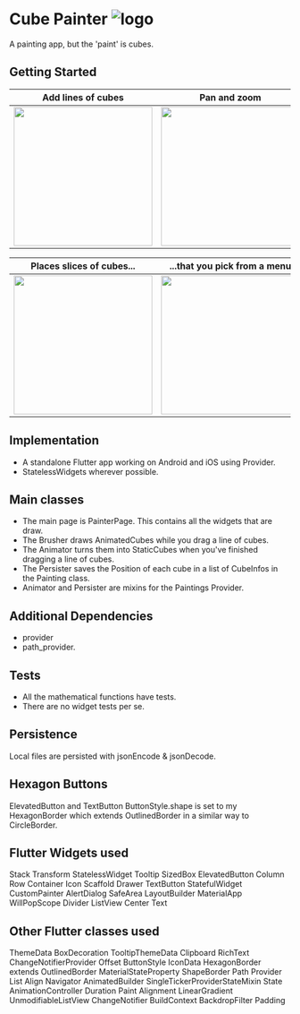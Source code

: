 # Cube Painter ![logo](https://github.com/paulsump/cube_painter/blob/98a52da01cb1108a178e1a22b418b98a05f2c382/android/app/src/main/res/mipmap-hdpi/ic_launcher.png)

A painting app, but the 'paint' is cubes.


## Getting Started

| Add lines of cubes  | Pan and zoom | Erase |
| ------------- | ------------- | ------------- |
| <img src="https://github.com/paulsump/cube_painter/blob/2049ca6da2a6231c3e980608b48249efaccac9b0/images/oneFinger.png" height="248">  | <img src="https://github.com/paulsump/cube_painter/blob/2049ca6da2a6231c3e980608b48249efaccac9b0/images/twoFinger.png" height="248"> | <img src="https://github.com/paulsump/cube_painter/blob/2049ca6da2a6231c3e980608b48249efaccac9b0/images/eraseLine.png" height="248"> | 

| Places slices of cubes... | ...that you pick from a menu |
| ------------- | ------------- |
| <img src="https://github.com/paulsump/cube_painter/blob/2049ca6da2a6231c3e980608b48249efaccac9b0/images/placeSlice.png" height="248"> | <img src="https://github.com/paulsump/cube_painter/blob/2049ca6da2a6231c3e980608b48249efaccac9b0/images/slicesMenu.png" height="248"> |

## Implementation
  - A standalone Flutter app working on Android and iOS using Provider.  
  - StatelessWidgets wherever possible.

## Main classes

- The main page is PainterPage.  This contains all the widgets that are draw.
- The Brusher draws AnimatedCubes while you drag a line of cubes.
- The Animator turns them into StaticCubes when you've finished dragging a line of cubes.
- The Persister saves the Position of each cube in a list of CubeInfos in the Painting class.
- Animator and Persister are mixins for the Paintings Provider.

## Additional Dependencies
- provider
- path_provider.

## Tests
- All the mathematical functions have tests.
- There are no widget tests per se.

## Persistence

Local files are persisted with jsonEncode & jsonDecode.

## Hexagon Buttons
ElevatedButton and TextButton ButtonStyle.shape is set to my HexagonBorder which extends OutlinedBorder in a similar way to CircleBorder.


## Flutter Widgets used
Stack
Transform
StatelessWidget
Tooltip
SizedBox
ElevatedButton
Column
Row
Container
Icon
Scaffold
Drawer
TextButton
StatefulWidget
CustomPainter
AlertDialog
SafeArea
LayoutBuilder
MaterialApp
WillPopScope
Divider
ListView
Center
Text

## Other Flutter classes used
ThemeData
BoxDecoration
TooltipThemeData
Clipboard
RichText
ChangeNotifierProvider
Offset
ButtonStyle
IconData
HexagonBorder extends OutlinedBorder
MaterialStateProperty
ShapeBorder
Path
Provider
List
Align
Navigator
AnimatedBuilder
SingleTickerProviderStateMixin
State
AnimationController
Duration
Paint
Alignment
LinearGradient
UnmodifiableListView
ChangeNotifier
BuildContext
BackdropFilter
Padding

